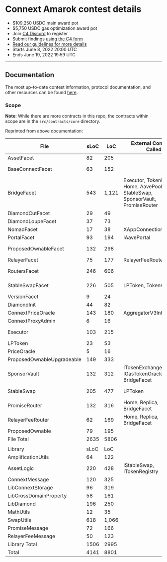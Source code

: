 
# Connext Amarok contest details
- $109,250 USDC main award pot
- $5,750 USDC gas optimization award pot
- Join [C4 Discord](https://discord.gg/code4rena) to register
- Submit findings [using the C4 form](https://code4rena.com/contests/2022-06-connext-amarok-contest/submit)
- [Read our guidelines for more details](https://docs.code4rena.com/roles/wardens)
- Starts June 8, 2022 20:00 UTC
- Ends June 19, 2022 19:59 UTC

---

## Documentation

The most up-to-date contest information, protocol documentation, and other resources can be found [here](https://www.notion.so/connext/Contracts-Overview-eaf876ef16f3499d8cda8d131ba5199a).

### Scope

**Note:** While there are more contracts in this repo, the contracts within scope are in the `src/contracts/core` directory.

Reprinted from above documentation:

| File | sLoC | LoC | External Contracts Called | Libraries Used |
| --- | --- | --- | --- | --- |
| AssetFacet | 82 | 205 |  |  |
| BaseConnextFacet | 63 | 152 |  | LibDiamond, LibConnextStorage |
| BridgeFacet | 543 | 1,121 | Executor, TokenRegistry, Home, AavePool, StableSwap, SponsorVault, PromiseRouter | LibCrossDomainProperty, LibConnextStorage, TypedMemView |
| DiamondCutFacet | 29 | 49 |  | LibDiamond |
| DiamondLoupeFacet | 37 | 73 |  | LibDiamond |
| NomadFacet | 17 | 38 | XAppConnectionManager |  |
| PortalFacet | 93 | 194 | IAavePortal | AssetLogic |
| ProposedOwnableFacet | 132 | 298 |  | LibDiamond, LibConnextStorage |
| RelayerFacet | 75 | 177 | RelayerFeeRouter |  |
| RoutersFacet | 246 | 606 |  | AssetLogic, LibConnextStorage |
| StableSwapFacet | 226 | 505 | LPToken, Tokens | AmplificationUtils, SwapUtils |
| VersionFacet | 9 | 24 |  |  |
| DiamondInit | 44 | 82 |  | LibDiamond |
| ConnextPriceOracle | 143 | 180 | AggregatorV3Interface |  |
| ConnextProxyAdmin | 6 | 16 |  |  |
| Executor | 103 | 215 |  | ExcessivelySafeCall, LibCrossDomainProperty |
| LPToken | 23 | 53 |  |  |
| PriceOracle | 5 | 16 |  |  |
| ProposedOwnableUpgradeable | 149 | 333 |  |  |
| SponsorVault | 132 | 312 | ITokenExchange, IGasTokenOracle, BridgeFacet |  |
| StableSwap | 205 | 477 | LPToken | AmplificationUtils, SwapUtils |
| PromiseRouter | 132 | 316 | Home, Replica, BridgeFacet | PromiseMessage |
| RelayerFeeRouter | 62 | 169 | Home, Replica, BridgeFacet | RelayerFeeMessage |
| ProposedOwnable | 79 | 195 |  |  |
| File Total | 2635 | 5806 |  |  |
|  |  |  |  |  |
| Library | sLoC | LoC |  |  |
| AmplificationUtils | 64 | 122 |  |  |
| AssetLogic | 220 | 428 | IStableSwap, ITokenRegistry |  |
| ConnextMessage | 120 | 325 |  |  |
| LibConnextStorage | 96 | 319 |  |  |
| LibCrossDomainProperty | 58 | 161 |  |  |
| LibDiamond | 196 | 250 |  |  |
| MathUtils | 12 | 35 |  |  |
| SwapUtils | 618 | 1,066 |  |  |
| PromiseMessage | 72 | 166 |  |  |
| RelayerFeeMessage | 50 | 123 |  |  |
| Library Total | 1506 | 2995 |  |  |
| Total | 4141 | 8801 |  |  |

